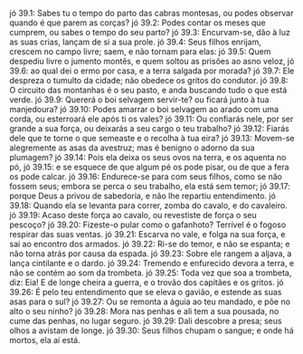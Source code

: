 jó 39.1: Sabes tu o tempo do parto das cabras montesas, ou podes observar quando é que parem as corças?
jó 39.2: Podes contar os meses que cumprem, ou sabes o tempo do seu parto?
jó 39.3: Encurvam-se, dão à luz as suas crias, lançam de si a sua prole.
jó 39.4: Seus filhos enrijam, crescem no campo livre; saem, e não tornam para elas:
jó 39.5: Quem despediu livre o jumento montês, e quem soltou as prisões ao asno veloz,
jó 39.6: ao qual dei o ermo por casa, e a terra salgada por morada?
jó 39.7: Ele despreza o tumulto da cidade; não obedece os gritos do condutor.
jó 39.8: O circuito das montanhas é o seu pasto, e anda buscando tudo o que está verde.
jó 39.9: Quererá o boi selvagem servir-te? ou ficará junto à tua manjedoura?
jó 39.10: Podes amarrar o boi selvagem ao arado com uma corda, ou esterroará ele após ti os vales?
jó 39.11: Ou confiarás nele, por ser grande a sua força, ou deixarás a seu cargo o teu trabalho?
jó 39.12: Fiarás dele que te torne o que semeaste e o recolha à tua eira?
jó 39.13: Movem-se alegremente as asas da avestruz; mas é benigno o adorno da sua plumagem?
jó 39.14: Pois ela deixa os seus ovos na terra, e os aquenta no pó,
jó 39.15: e se esquece de que algum pé os pode pisar, ou de que a fera os pode calcar.
jó 39.16: Endurece-se para com seus filhos, como se não fossem seus; embora se perca o seu trabalho, ela está sem temor;
jó 39.17: porque Deus a privou de sabedoria, e não lhe repartiu entendimento.
jó 39.18: Quando ela se levanta para correr, zomba do cavalo, e do cavaleiro.
jó 39.19: Acaso deste força ao cavalo, ou revestiste de força o seu pescoço?
jó 39.20: Fizeste-o pular como o gafanhoto? Terrível é o fogoso respirar das suas ventas.
jó 39.21: Escarva no vale, e folga na sua força, e sai ao encontro dos armados.
jó 39.22: Ri-se do temor, e não se espanta; e não torna atrás por causa da espada.
jó 39.23: Sobre ele rangem a aljava, a lança cintilante e o dardo.
jó 39.24: Tremendo e enfurecido devora a terra, e não se contém ao som da trombeta.
jó 39.25: Toda vez que soa a trombeta, diz: Eia! E de longe cheira a guerra, e o trovão dos capitães e os gritos.
jó 39.26: É pelo teu entendimento que se eleva o gavião, e estende as suas asas para o sul?
jó 39.27: Ou se remonta a águia ao teu mandado, e põe no alto o seu ninho?
jó 39.28: Mora nas penhas e ali tem a sua pousada, no cume das penhas, no lugar seguro.
jó 39.29: Dali descobre a presa; seus olhos a avistam de longe.
jó 39.30: Seus filhos chupam o sangue; e onde há mortos, ela aí está.

